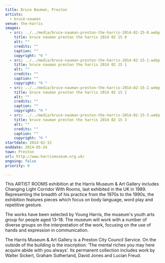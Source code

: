 ```yaml
---
title: Bruce Nauman, Preston
artists:
  - bruce-nauman
venue: the-harris
images:
  - src: ../../media/bruce-nauman-preston-the-harris-2014-02-15-0.webp
    title: bruce nauman preston the harris 2014 02 15 0
    alt: ""
    credits: ""
    caption: ""
    copyright: "© "
  - src: ../../media/bruce-nauman-preston-the-harris-2014-02-15-1.webp
    title: bruce nauman preston the harris 2014 02 15 1
    alt: ""
    credits: ""
    caption: ""
    copyright: "© "
  - src: ../../media/bruce-nauman-preston-the-harris-2014-02-15-2.webp
    title: bruce nauman preston the harris 2014 02 15 2
    alt: ""
    credits: ""
    caption: ""
    copyright: "© "
  - src: ../../media/bruce-nauman-preston-the-harris-2014-02-15-3.webp
    title: bruce nauman preston the harris 2014 02 15 3
    alt: ""
    credits: ""
    caption: ""
    copyright: "© "
startdate: 2014-02-15
enddate: 2014-05-24
town: Preston
url: http://www.harrismuseum.org.uk/
ongoing: false
priority: 0

---
```


This ARTIST ROOMS exhibition at the Harris Museum & Art Gallery includes Changing Light Corridor With Rooms, last exhibited in the UK in 1989. Representing the breadth of his practice from the 1970s to the 1990s, the exhibition features pieces which focus on body language, word play and repetitive gesture.

The works have been selected by Young Harris, the museum's youth arts group for people aged 13-18. The museum will work with a number of diverse groups on the interpretation of the work, focusing on the use of hands and expression in communication.

The Harris Museum & Art Gallery is a Preston City Council Service. On the outside of the building is the inscription: ‘The mental riches you may here acquire abide with you always’. Its permanent collection includes work by Walter Sickert, Graham Sutherland, David Jones and Lucian Freud.